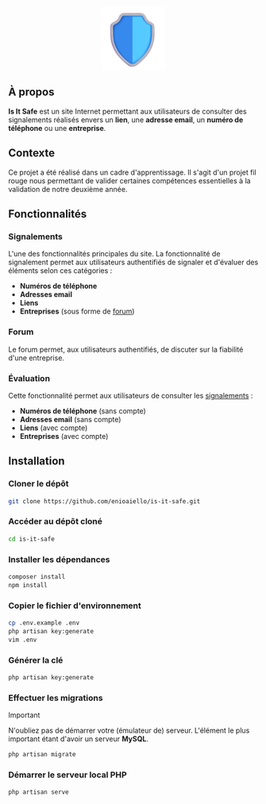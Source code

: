 <p align="center">
    <img src="resources/images/logo.png" alt="Logo" height="128">
</p>

## À propos

**Is It Safe** est un site Internet permettant aux utilisateurs de consulter des signalements réalisés envers un **lien**, une **adresse email**, un **numéro de téléphone** ou une **entreprise**.

## Contexte

Ce projet a été réalisé dans un cadre d'apprentissage. Il s'agit d'un projet fil rouge nous permettant de valider certaines compétences essentielles à la validation de notre deuxième année.

## Fonctionnalités

### Signalements

L'une des fonctionnalités principales du site. La fonctionnalité de signalement permet aux utilisateurs authentifiés de signaler et d'évaluer des éléments selon ces catégories :
- **Numéros de téléphone**
- **Adresses email**
- **Liens**
- **Entreprises** (sous forme de [forum](#forum))

### Forum

Le forum permet, aux utilisateurs authentifiés, de discuter sur la fiabilité d'une entreprise.

### Évaluation

Cette fonctionnalité permet aux utilisateurs de consulter les [signalements](#signalements) :
- **Numéros de téléphone** (sans compte)
- **Adresses email** (sans compte)
- **Liens** (avec compte)
- **Entreprises** (avec compte)

## Installation

### Cloner le dépôt

````bash
git clone https://github.com/enioaiello/is-it-safe.git
````

### Accéder au dépôt cloné

````bash
cd is-it-safe
````

### Installer les dépendances

````bash
composer install
npm install
````

### Copier le fichier d'environnement

````bash
cp .env.example .env
php artisan key:generate
vim .env
````

### Générer la clé

````bash
php artisan key:generate
````

### Effectuer les migrations

> [!IMPORTANT]
> N'oubliez pas de démarrer votre (émulateur de) serveur.
> L'élément le plus important étant d'avoir un serveur **MySQL**.

````bash
php artisan migrate
````

### Démarrer le serveur local PHP

````bash
php artisan serve
````
